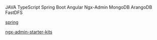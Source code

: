 JAVA
TypeScript
Spring Boot
Angular
Ngx-Admin
MongoDB
ArangoDB
FastDFS

[spring](https://start.spring.io/)

[ngx-admin-starter-kits](https://github.com/akveo/ngx-admin/tree/starter-kit)
